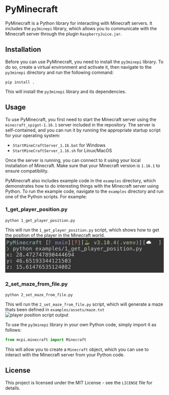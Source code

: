 # PyMinecraft

PyMinecraft is a Python library for interacting with Minecraft servers. It includes the `py3minepi` library, which allows you to communicate with the Minecraft server through the plugin `RaspberryJuice.jar`.

## Installation

Before you can use PyMinecraft, you need to install the `py3minepi` library. To do so, create a virtual environment and activate it, then navigate to the `py3minepi` directory and run the following command:

```shell
pip install .
```

This will install the `py3minepi` library and its dependencies.

## Usage

To use PyMinecraft, you first need to start the Minecraft server using the `minecraft_spigot-1.16.1` server included in the repository. The server is self-contained, and you can run it by running the appropriate startup script for your operating system:

- `StartMineCraftServer_1.16.bat` for Windows
- `StartMineCraftServer_1.16.sh` for Linux/MacOS

Once the server is running, you can connect to it using your local installation of Minecraft. Make sure that your Minecraft version is `1.16.1` to ensure compatibility.

PyMinecraft also includes example code in the `examples` directory, which demonstrates how to do interesting things with the Minecraft server using Python. To run the example code, navigate to the `examples` directory and run one of the Python scripts. For example:

### 1_get_player_position.py
```shell
python 1_get_player_position.py
```
This will run the `1_get_player_position.py` script, which shows how to get the position of the player in the Minecraft world.
![player position script output](img/1_get_player_position.png)

### 2_set_maze_from_file.py

```shell
python 2_set_maze_from_file.py
```
This will run the `2_set_maze_from_file.py` script, which will generate a maze thats been defined in `examples/assets/maze.txt`
![player position script output](img/2_set_maze_from_file.gif)


To use the `py3minepi` library in your own Python code, simply import it as follows:

```python
from mcpi.minecraft import Minecraft
```

This will allow you to create a `Minecraft` object, which you can use to interact with the Minecraft server from your Python code.

## License

This project is licensed under the MIT License - see the `LICENSE` file for details.

